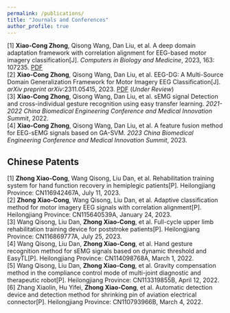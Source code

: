 ```yaml
---
permalink: /publications/
title: "Journals and Conferences"
author_profile: true
---
```

[1] **Xiao-Cong Zhong**, Qisong Wang, Dan Liu, et al. A deep domain adaptation framework with correlation alignment for EEG-based motor imagery classification[J]. *Computers in Biology and Medicine*, 2023, 163: 107235. [PDF](/files/paper1.pdf)  
[2] **Xiao-Cong Zhong**, Qisong Wang, Dan Liu, et al. EEG-DG: A Multi-Source Domain Generalization Framework for Motor Imagery EEG Classification[J]. *arXiv preprint arXiv*:2311.05415, 2023. [PDF](/files/paper2.pdf) (*Under Review*)  
[3] **Xiao-Cong Zhong**, Qisong Wang, Dan Liu, et al. sEMG signal Detection and cross-individual gesture recognition using easy transfer learning. *2021-2022 China Biomedical Engineering Conference and Medical Innovation Summit*, 2022.  
[4] **Xiao-Cong Zhong**, Qisong Wang, Dan Liu, et al. A feature fusion method for EEG-sEMG signals based on GA-SVM. *2023 China Biomedical Engineering Conference and Medical Innovation Summit*, 2023.
## Chinese Patents
[1] **Zhong Xiao-Cong**, Wang Qisong, Liu Dan, et al. Rehabilitation training system for hand function recovery in hemiplegic patients[P]. Heilongjiang Province: CN116942467A, July 11, 2023.  
[2] **Zhong Xiao-Cong**, Wang Qisong, Liu Dan, et al. Adaptive classification method for motor imagery EEG signals with correlation alignment[P]. Heilongjiang Province: CN115640539A, January 24, 2023.  
[3] Wang Qisong, Liu Dan, **Zhong Xiao-Cong**, et al. Full-cycle upper limb rehabilitation training device for poststroke patients[P]. Heilongjiang Province: CN116869777A, July 25, 2023.  
[4] Wang Qisong, Liu Dan, **Zhong Xiao-Cong**, et al. Hand gesture recognition method for sEMG signals based on dynamic threshold and EasyTL[P]. Heilongjiang Province: CN114098768A, March 1, 2022.  
[5] Wang Qisong, Liu Dan, **Zhong Xiao-Cong**, et al. Gravity compensation method in the compliance control mode of multi-joint diagnostic and therapeutic robot[P]. Heilongjiang Province: CN113319855B, April 12, 2022.  
[6] Zhang Xiaolin, Hu Yifei, **Zhong Xiao-Cong**, et al. Automatic detection device and detection method for shrinking pin of aviation electrical connector[P]. Heilongjiang Province: CN110793966B, March 4, 2022.  

